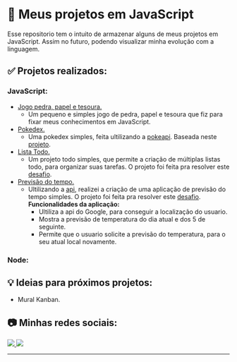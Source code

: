 # 🚧 Meus projetos em JavaScript
Esse repositorio tem o intuito de armazenar alguns de meus projetos em JavaScript. Assim no futuro, podendo visualizar minha evolução com a linguagem.

## ✅ Projetos realizados:
### JavaScript:
- [Jogo pedra, papel e tesoura.](https://victorkayk.github.io/JavaScript-projects/jokenpo/src)
  - Um pequeno e simples jogo de pedra, papel e tesoura que fiz para fixar meus conhecimentos em JavaScript.
- [Pokedex.](https://victorkayk.github.io/JavaScript-projects/pokedex/public)
  - Uma pokedex simples, feita ultilizando a [pokeapi](https://pokeapi.co/). Baseada neste [projeto](https://www.youtube.com/watch?v=Uptu3NrBFBM).
- [Lista Todo.](https://victorkayk.github.io/JavaScript-projects/todo-app/public/)
  - Um projeto todo simples, que permite a criação de múltiplas listas todo, para organizar suas tarefas. O projeto foi feita pra resolver este [desafio](https://www.frontendmentor.io/challenges/todo-app-Su1_KokOW).
 - [Previsão do tempo.](https://victorkayk.github.io/JavaScript-projects/weather-app/public/)
    -  Ultilizando a [api](https://hgbrasil.com/status/weather), realizei a criação de uma aplicação de previsão do tempo simples. O projeto foi feita pra resolver este [desafio](https://devchallenges.io/challenges/mM1UIenRhK808W8qmLWv). <br>
       **Funcionalidades da aplicação:**
       - Ultiliza a api do Google, para conseguir a localização do usuario.
       - Mostra a previsão de temperatura do dia atual e dos 5 de seguinte.
       - Permite que o usuario solicite a previsão do temperatura, para o seu atual local novamente.
### Node:

## 💡 Ideias para próximos projetos:
- Mural Kanban.

## 📷 Minhas redes sociais: 
<p align="left">
  <a href="https://www.instagram.com/victorkayk77/" alt="Instagram">
  <img src="https://img.shields.io/badge/-Instagram-1C1C1C?style=for-the-badge&logo=Instagram&logoColor=00FFFF&link=https://www.instagram.com/victorkayk77/"/>
  </a>
  <a href="https://www.linkedin.com/in/victorkayk/" alt="Linkedin">
    <img src="https://img.shields.io/badge/-Linkedin-1C1C1C?style=for-the-badge&logo=Linkedin&logoColor=00FFFF&link=https://www.linkedin.com/in/victorkayk/"/>
  </a>
</p>

<hr>
